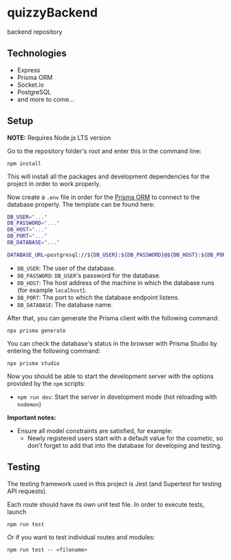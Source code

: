 # quizzyBackend
backend repository

## Technologies
- Express
- Prisma ORM
- Socket.io
- PostgreSQL
- and more to come...

## Setup

**NOTE:** Requires Node.js LTS version

Go to the repository folder's root and enter this in the command line:
```
npm install
```
This will install all the packages and development dependencies for the project
in order to work properly.

Now create a `.env` file in order for the [Prisma ORM](https://www.prisma.io/docs/getting-started/quickstart) to connect to the database properly. The template can be found here:

```bash
DB_USER="..."
DB_PASSWORD="..."
DB_HOST="..."
DB_PORT="..."
DB_DATABASE="..."

DATABASE_URL=postgresql://${DB_USER}:${DB_PASSWORD}@${DB_HOST}:${DB_PORT}/${DB_DATABASE}?"
```
- `DB_USER`: The user of the database.
- `DB_PASSWORD`: `DB_USER`'s password for the database.
- `DB_HOST`: The host address of the machine in which the database runs (for example `localhost`).
- `DB_PORT`: The port to which the database endpoint listens.
- `DB_DATABASE`: The database name.

After that, you can generate the Prisma client with the following command:

```
npx prisma generate
```

You can check the database's status in the browser with Prisma Studio by entering the following command:

```
npx prisma studio
```

Now you should be able to start the development server with the options provided by the `npm` scripts:

- `npm run dev`: Start the server in development mode (hot reloading with `nodemon`)

**Important notes:**
- Ensure all model constraints are satisfied, for example:
    - Newly registered users start with a default value for the cosmetic, so don't forget to add that into the database for developing and testing.
## Testing

The testing framework used in this project is Jest (and Supertest for testing API requests).

Each route should have its own unit test file. In order to execute tests, launch

```
npm run test
```

Or if you want to test individual routes and modules:

```
npm run test -- <filename>
```